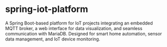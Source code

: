 # spring-iot-platform
A Spring Boot-based platform for IoT projects integrating an embedded MQTT broker, a web interface for data visualization, and seamless communication with MariaDB. Designed for smart home automation, sensor data management, and IoT device monitoring.
